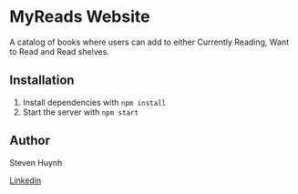 # MyReads Website
A catalog of books where users can add to either Currently Reading,
Want to Read and Read shelves.

## Installation
1) Install dependencies with `npm install`
2) Start the server with `npm start`


## Author
Steven Huynh


[Linkedin](https://www.linkedin.com/in/stevenhuynh17/)
